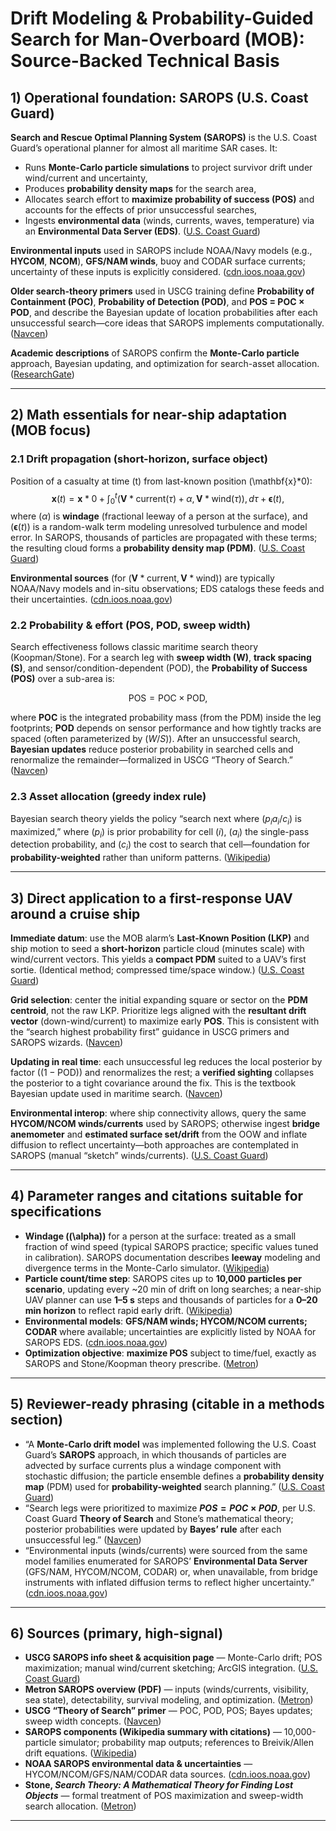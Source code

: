 # Drift Modeling & Probability-Guided Search for Man-Overboard (MOB): Source-Backed Technical Basis

## 1) Operational foundation: SAROPS (U.S. Coast Guard)

**Search and Rescue Optimal Planning System (SAROPS)** is the U.S. Coast Guard’s operational planner for almost all maritime SAR cases. It:

- Runs **Monte-Carlo particle simulations** to project survivor drift under wind/current and uncertainty,
- Produces **probability density maps** for the search area,
- Allocates search effort to **maximize probability of success (POS)** and accounts for the effects of prior unsuccessful searches,
- Ingests **environmental data** (winds, currents, waves, temperature) via an **Environmental Data Server (EDS)**. ([U.S. Coast Guard][1])

**Environmental inputs** used in SAROPS include NOAA/Navy models (e.g., **HYCOM**, **NCOM**), **GFS/NAM winds**, buoy and CODAR surface currents; uncertainty of these inputs is explicitly considered. ([cdn.ioos.noaa.gov][2])

**Older search-theory primers** used in USCG training define **Probability of Containment (POC)**, **Probability of Detection (POD)**, and **POS = POC × POD**, and describe the Bayesian update of location probabilities after each unsuccessful search—core ideas that SAROPS implements computationally. ([Navcen][3])

**Academic descriptions** of SAROPS confirm the **Monte-Carlo particle** approach, Bayesian updating, and optimization for search-asset allocation. ([ResearchGate][4])

---

## 2) Math essentials for near-ship adaptation (MOB focus)

### 2.1 Drift propagation (short-horizon, surface object)

Position of a casualty at time (t) from last-known position (\mathbf{x}*0):
$$
\mathbf{x}(t)=\mathbf{x}*0+\int_0^t \Big(\mathbf{V}*{\text{current}}(\tau)+\alpha,\mathbf{V}*{\text{wind}}(\tau)\Big),d\tau+\boldsymbol{\epsilon}(t),
$$
where ($\alpha$) is **windage** (fractional leeway of a person at the surface), and ($\boldsymbol{\epsilon}(t)$) is a random-walk term modeling unresolved turbulence and model error. In SAROPS, thousands of particles are propagated with these terms; the resulting cloud forms a **probability density map (PDM)**. ([U.S. Coast Guard][1])

**Environmental sources** (for ($\mathbf{V}*{\text{current}}, \mathbf{V}*{\text{wind}})$) are typically NOAA/Navy models and in-situ observations; EDS catalogs these feeds and their uncertainties. ([cdn.ioos.noaa.gov][2])

### 2.2 Probability & effort (POS, POD, sweep width)

Search effectiveness follows classic maritime search theory (Koopman/Stone). For a search leg with **sweep width (W)**, **track spacing (S)**, and sensor/condition-dependent (POD), the **Probability of Success (POS)** over a sub-area is:

$$
\mathrm{POS} = \mathrm{POC}\times \mathrm{POD},
$$

where **POC** is the integrated probability mass (from the PDM) inside the leg footprints; **POD** depends on sensor performance and how tightly tracks are spaced (often parameterized by ($W/S)$). After an unsuccessful search, **Bayesian updates** reduce posterior probability in searched cells and renormalize the remainder—formalized in USCG “Theory of Search.” ([Navcen][3])

### 2.3 Asset allocation (greedy index rule)

Bayesian search theory yields the policy “search next where ($p_i a_i / c_i$) is maximized,” where ($p_i$) is prior probability for cell ($i$), ($a_i$) the single-pass detection probability, and ($c_i$) the cost to search that cell—foundation for **probability-weighted** rather than uniform patterns. ([Wikipedia][5])

---

## 3) Direct application to a first-response UAV around a cruise ship

**Immediate datum**: use the MOB alarm’s **Last-Known Position (LKP)** and ship motion to seed a **short-horizon** particle cloud (minutes scale) with wind/current vectors. This yields a **compact PDM** suited to a UAV’s first sortie. (Identical method; compressed time/space window.) ([U.S. Coast Guard][1])

**Grid selection**: center the initial expanding square or sector on the **PDM centroid**, not the raw LKP. Prioritize legs aligned with the **resultant drift vector** (down-wind/current) to maximize early **POS**. This is consistent with the “search highest probability first” guidance in USCG primers and SAROPS wizards. ([Navcen][3])

**Updating in real time**: each unsuccessful leg reduces the local posterior by factor ($(1-\mathrm{POD})$) and renormalizes the rest; a **verified sighting** collapses the posterior to a tight covariance around the fix. This is the textbook Bayesian update used in maritime search. ([Navcen][3])

**Environmental interop**: where ship connectivity allows, query the same **HYCOM/NCOM winds/currents** used by SAROPS; otherwise ingest **bridge anemometer** and **estimated surface set/drift** from the OOW and inflate diffusion to reflect uncertainty—both approaches are contemplated in SAROPS (manual “sketch” winds/currents). ([U.S. Coast Guard][1])

---

## 4) Parameter ranges and citations suitable for specifications

- **Windage ((\alpha))** for a person at the surface: treated as a small fraction of wind speed (typical SAROPS practice; specific values tuned in calibration). SAROPS documentation describes **leeway** modeling and divergence terms in the Monte-Carlo simulator. ([Wikipedia][6])
- **Particle count/time step**: SAROPS cites up to **10,000 particles per scenario**, updating every ~20 min of drift on long searches; a near-ship UAV planner can use **1–5 s** steps and thousands of particles for a **0–20 min horizon** to reflect rapid early drift. ([Wikipedia][6])
- **Environmental models**: **GFS/NAM winds; HYCOM/NCOM currents; CODAR** where available; uncertainties are explicitly listed by NOAA for SAROPS EDS. ([cdn.ioos.noaa.gov][2])
- **Optimization objective**: **maximize POS** subject to time/fuel, exactly as SAROPS and Stone/Koopman theory prescribe. ([Metron][7])

---

## 5) Reviewer-ready phrasing (citable in a methods section)

- “A **Monte-Carlo drift model** was implemented following the U.S. Coast Guard’s **SAROPS** approach, in which thousands of particles are advected by surface currents plus a windage component with stochastic diffusion; the particle ensemble defines a **probability density map** (PDM) used for **probability-weighted** search planning.” ([U.S. Coast Guard][1])
- “Search legs were prioritized to maximize **$POS = POC × POD$**, per U.S. Coast Guard **Theory of Search** and Stone’s mathematical theory; posterior probabilities were updated by **Bayes’ rule** after each unsuccessful leg.” ([Navcen][3])
- “Environmental inputs (winds/currents) were sourced from the same model families enumerated for SAROPS’ **Environmental Data Server** (GFS/NAM, HYCOM/NCOM, CODAR) or, when unavailable, from bridge instruments with inflated diffusion terms to reflect higher uncertainty.” ([cdn.ioos.noaa.gov][2])

---

## 6) Sources (primary, high-signal)

- **USCG SAROPS info sheet & acquisition page** — Monte-Carlo drift; POS maximization; manual wind/current sketching; ArcGIS integration. ([U.S. Coast Guard][1])
- **Metron SAROPS overview (PDF)** — inputs (winds/currents, visibility, sea state), detectability, survival modeling, and optimization. ([Metron][8])
- **USCG “Theory of Search” primer** — POC, POD, POS; Bayes updates; sweep width concepts. ([Navcen][3])
- **SAROPS components (Wikipedia summary with citations)** — 10,000-particle simulator; probability map outputs; references to Breivik/Allen drift equations. ([Wikipedia][6])
- **NOAA SAROPS environmental data & uncertainties** — HYCOM/NCOM/GFS/NAM/CODAR data sources. ([cdn.ioos.noaa.gov][2])
- **Stone, *Search Theory: A Mathematical Theory for Finding Lost Objects*** — formal treatment of POS maximization and sweep-width search allocation. ([Metron][7])

---

[1]: https://www.dco.uscg.mil/Portals/9/CG-5R/SARfactsInfo/SAROPSInforSheet.pdf?utm_source=chatgpt.com "Search and Rescue Optimal Planning System (SAROPS)"
[2]: https://cdn.ioos.noaa.gov/media/2017/12/sarops_data_sources_uncert_nov2006.pdf?utm_source=chatgpt.com "SAROPS Environmental Data Sources Their Uncertainties"
[3]: https://navcen.uscg.gov/sites/default/files/pdf/Theory_of_Search.pdf?utm_source=chatgpt.com "The Theory of Search - A Simplified Explanation - navcen"
[4]: https://www.researchgate.net/publication/224218783_Search_and_Rescue_Optimal_Planning_System?utm_source=chatgpt.com "(PDF) Search and Rescue Optimal Planning System"
[5]: https://en.wikipedia.org/wiki/Bayesian_search_theory?utm_source=chatgpt.com "Bayesian search theory"
[6]: https://en.wikipedia.org/wiki/Search_and_Rescue_Optimal_Planning_System?utm_source=chatgpt.com "Search and Rescue Optimal Planning System"
[7]: https://www.metsci.com/wp-content/uploads/2019/08/Search-Theory-A-Mathematical-Theory-for-Finding-Lost-Objects.pdf?utm_source=chatgpt.com "Search Theory"
[8]: https://www.metsci.com/wp-content/uploads/2019/08/Search-and-Rescue-Optimal-Planning-System.pdf?utm_source=chatgpt.com "Search and Rescue Optimal Planning System"
